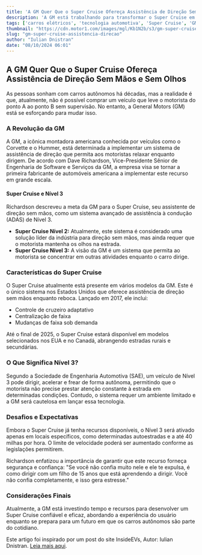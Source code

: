 ```yaml
---
title: 'A GM Quer Que o Super Cruise Ofereça Assistência de Direção Sem Mãos e Sem Olhos'
description: 'A GM está trabalhando para transformar o Super Cruise em um assistente de direção de Nível 3, permitindo que os motoristas relaxem enquanto o carro toma conta da estrada.'
tags: ['carros elétricos', 'tecnologia automotiva', 'Super Cruise', 'GM', 'assistência de direção']
thumbnail: "https://cdn.motor1.com/images/mgl/Kb1N2b/s3/gm-super-cruise-on-a-cadillac-escalade-iq.jpg"
slug: "gm-super-cruise-assistencia-direcao"
author: "Iulian Dnistran"
date: "08/10/2024 06:01"
---
```


## A GM Quer Que o Super Cruise Ofereça Assistência de Direção Sem Mãos e Sem Olhos

As pessoas sonham com carros autônomos há décadas, mas a realidade é que, atualmente, não é possível comprar um veículo que leve o motorista do ponto A ao ponto B sem supervisão. No entanto, a General Motors (GM) está se esforçando para mudar isso.

### A Revolução da GM
A GM, a icônica montadora americana conhecida por veículos como o Corvette e o Hummer, está determinada a implementar um sistema de assistência de direção que permita aos motoristas relaxar enquanto dirigem. De acordo com Dave Richardson, Vice-Presidente Sênior de Engenharia de Software e Serviços da GM, a empresa visa se tornar a primeira fabricante de automóveis americana a implementar este recurso em grande escala.

#### Super Cruise e Nível 3
Richardson descreveu a meta da GM para o Super Cruise, seu assistente de direção sem mãos, como um sistema avançado de assistência à condução (ADAS) de Nível 3. 

- **Super Cruise Nível 2:** Atualmente, este sistema é considerado uma solução líder da indústria para direção sem mãos, mas ainda requer que o motorista mantenha os olhos na estrada.
- **Super Cruise Nível 3:** A visão da GM é um sistema que permita ao motorista se concentrar em outras atividades enquanto o carro dirige.

### Características do Super Cruise
O Super Cruise atualmente está presente em vários modelos da GM. Este é o único sistema nos Estados Unidos que oferece assistência de direção sem mãos enquanto reboca. Lançado em 2017, ele inclui:
- Controle de cruzeiro adaptativo
- Centralização de faixa
- Mudanças de faixa sob demanda
  
Até o final de 2025, o Super Cruise estará disponível em modelos selecionados nos EUA e no Canadá, abrangendo estradas rurais e secundárias.

### O Que Significa Nível 3?
Segundo a Sociedade de Engenharia Automotiva (SAE), um veículo de Nível 3 pode dirigir, acelerar e frear de forma autônoma, permitindo que o motorista não precise prestar atenção constante à estrada em determinadas condições. Contudo, o sistema requer um ambiente limitado e a GM será cautelosa em lançar essa tecnologia.

### Desafios e Expectativas
Embora o Super Cruise já tenha recursos disponíveis, o Nível 3 será ativado apenas em locais específicos, como determinadas autoestradas e a até 40 milhas por hora. O limite de velocidade poderá ser aumentado conforme as legislações permitirem.  

Richardson enfatizou a importância de garantir que este recurso forneça segurança e confiança:
"Se você não confia muito nele e ele te expulsa, é como dirigir com um filho de 15 anos que está aprendendo a dirigir. Você não confia completamente, e isso gera estresse."

### Considerações Finais
Atualmente, a GM está investindo tempo e recursos para desenvolver um Super Cruise confiável e eficaz, abordando a experiência do usuário enquanto se prepara para um futuro em que os carros autônomos são parte do cotidiano.  

Este artigo foi inspirado por um post do site InsideEVs, Autor: Iulian Dnistran. [Leia mais aqui](https://insideevs.com/news/736352/gm-super-cruise-level-3-report/).